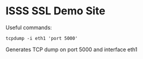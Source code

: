 # ISSS SSL Demo Site

Useful commands:

```tcpdump -i eth1 'port 5000'```

Generates TCP dump on port 5000 and interface eth1
